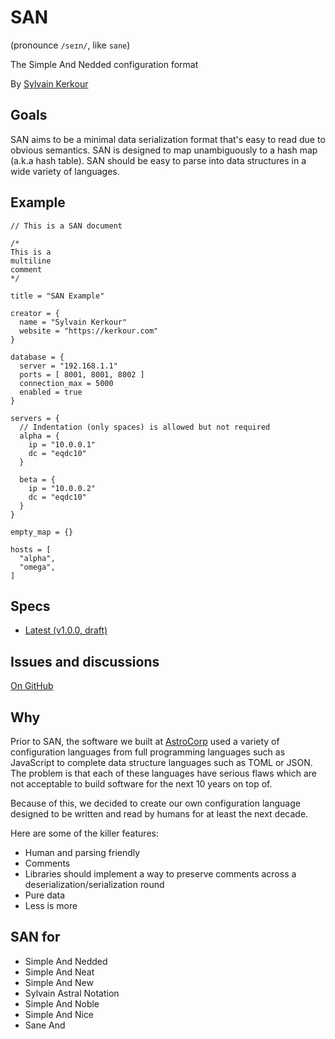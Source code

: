 # SAN

(pronounce `/seɪn/`, like `sane`)

The Simple And Nedded configuration format

By <a href="https://kerkour.com" target="_blank" rel="noopener noreferrer">Sylvain Kerkour</a>

## Goals

SAN aims to be a minimal data serialization format that's easy to read due to obvious semantics.
SAN is designed to map unambiguously to a hash map (a.k.a hash table).
SAN should be easy to parse into data structures in a wide variety of languages.


## Example

```san
// This is a SAN document

/*
This is a
multiline
comment
*/

title = "SAN Example"

creator = {
  name = "Sylvain Kerkour"
  website = "https://kerkour.com"
}

database = {
  server = "192.168.1.1"
  ports = [ 8001, 8001, 8002 ]
  connection_max = 5000
  enabled = true
}

servers = {
  // Indentation (only spaces) is allowed but not required
  alpha = {
    ip = "10.0.0.1"
    dc = "eqdc10"
  }

  beta = {
    ip = "10.0.0.2"
    dc = "eqdc10"
  }
}

empty_map = {}

hosts = [
  "alpha",
  "omega",
]
```

## Specs

* [Latest (v1.0.0, draft)](versions/latest)



## Issues and discussions

[On GitHub](https://github.com/astrocorp42/san/issues)


## Why

Prior to SAN, the software we built at [AstroCorp](https://astrocorp.net) used a variety of
configuration languages from full programming languages such as JavaScript to complete data structure
languages such as TOML or JSON. The problem is that each of these languages have serious flaws which are
not acceptable to build software for the next 10 years on top of.

Because of this, we decided to create our own configuration language designed to be written and read
by humans for at least the next decade.

Here are some of the killer features:

* Human and parsing friendly
* Comments
* Libraries should implement a way to preserve comments across a deserialization/serialization round
* Pure data
* Less is more


## SAN for

* Simple And Nedded
* Simple And Neat
* Simple And New
* Sylvain Astral Notation
* Simple And Noble
* Simple And Nice
* Sane And 
